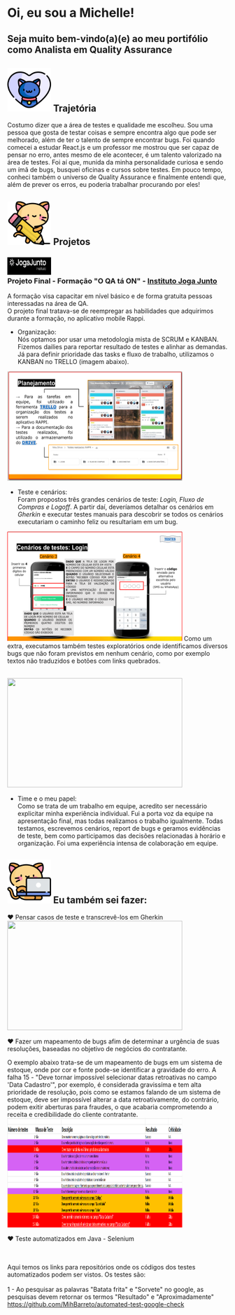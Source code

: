 # Oi, eu sou a Michelle! 
## Seja muito bem-vindo(a)(e) ao meu portifólio como Analista em Quality Assurance
<h2><img src ="https://github.com/MihBarreto/Portifolio-QA-PTBR/blob/main/img/pet.png" width="100" height="100"> Trajetória</h2>
Costumo dizer que a área de testes e qualidade me escolheu. Sou uma pessoa que gosta de testar coisas e sempre encontra algo que pode ser melhorado, além de ter o talento de sempre encontrar bugs. Foi quando comecei a estudar React.js e um professor me mostrou que ser capaz de pensar no erro, antes mesmo de ele acontecer, é um talento valorizado na área de testes. Foi aí que, munida da minha personalidade curiosa e sendo um ímã de bugs, busquei oficinas e cursos sobre testes. Em pouco tempo, conheci também o universo de Quality Assurance e finalmente entendi que, além de prever os erros, eu poderia trabalhar procurando por eles!

 <h2><img src ="https://github.com/MihBarreto/Portifolio-QA-PTBR/blob/main/img/kitty.png" width="100" height="100"> Projetos</h2>

<h3><img src ="https://github.com/MihBarreto/Portifolio-QA-PTBR/blob/main/img/jogajunto.png" width="100" height="40"> 
 <br/>Projeto Final - Formação "O QA tá ON" - <a href ="https://jogajuntoinstituto.org/">Instituto Joga Junto</a></h3>
 A formação visa capacitar em nível básico e de forma gratuita pessoas interessadas na área de QA.
 <br/>
 O projeto final tratava-se de reempregar as habilidades que adquirimos durante a formação, no aplicativo mobile Rappi.
 <br/>
 
 
 
 - Organização:
 <br/>Nós optamos por usar uma metodologia mista de SCRUM e KANBAN. Fizemos dailies para reportar resultado de testes e alinhar as demandas. Já para definir prioridade das tasks e fluxo de trabalho, utilizamos o KANBAN no TRELLO (imagem abaixo).
 <img src="https://github.com/MihBarreto/Portifolio-QA-PTBR/blob/main/img/kanban.png" width="400" height="250">
 
 - Teste e cenários:
 <br/> Foram propostos três grandes cenários de teste: <i>Login, Fluxo de Compras e Logoff</i>. A partir daí, deveríamos detalhar os cenários em <i>Gherkin</i> e executar testes manuais para descobrir se todos os cenários executariam o caminho feliz ou resultariam em um bug.
 
<img src="https://github.com/MihBarreto/Portifolio-QA-PTBR/blob/main/img/testesecenarios.png" width="400" height="250">
Como um extra, executamos também testes exploratórios onde identificamos diversos bugs que não foram previstos em nenhum cenário, como por exemplo textos não traduzidos e botões com links quebrados.

<br/><img src="https://github.com/MihBarreto/Portifolio-QA-PTBR/blob/main/img/bugexplorat%C3%B3rio.png" width="400" height="250">

- Time e o meu papel:
<br/>Como se trata de um trabalho em equipe, acredito ser necessário explicitar minha experiência individual. Fui a porta voz da equipe na apresentação final, mas todas realizamos o trabalho igualmente. Todas testamos, escrevemos cenários, report de bugs e geramos evidências de teste, bem como participamos das decisões relacionadas à horário e organização. Foi uma experiência intensa de colaboração em equipe.
   
 <h2><img src ="https://github.com/MihBarreto/Portifolio-QA-PTBR/blob/main/img/kitty%20(2).png" width="100" height="100"> Eu também sei fazer:</h2>
 
♥ Pensar casos de teste e transcrevê-los em Gherkin
<br/><img src="https://github.com/MihBarreto/Portifolio-QA-PTBR/blob/main/casos-de-teste/cenarios-gherkin/cen%C3%A1rio%20de%20testes.png" width="400" height="250">

♥ Fazer um mapeamento de bugs afim de determinar a urgência de suas resoluções, baseadas no objetivo de negócios do contratante.

O exemplo abaixo trata-se de um mapeamento de bugs em um sistema de estoque, onde por cor e fonte pode-se identificar a gravidade do erro. A falha 15 - "Deve tornar impossível  selecionar datas retroativas no campo 'Data Cadastro'", por exemplo, é considerada gravissíma e tem alta prioridade de resolução, pois como se estamos falando de um sistema de estoque, deve ser impossível alterar a data retroativamente, do contrário, podem exitir aberturas para fraudes, o que acabaria comprometendo a receita e credibilidade do cliente contratante.
<br/><img src="https://github.com/MihBarreto/Portifolio-QA-PTBR/blob/main/casos-de-teste/cenarios-gherkin/mapeamentodebugs.png" width="400" height="250">

♥ Teste automatizados em Java - Selenium

<br><br>Aqui temos os links para repositórios onde os códigos dos testes automatizados podem ser vistos. Os testes são:
<br><br>1 - Ao pesquisar as palavras "Batata frita" e "Sorvete" no google, as pesquisas devem retornar os termos "Resultado" e "Aproximadamente"
https://github.com/MihBarreto/automated-test-google-check
  
